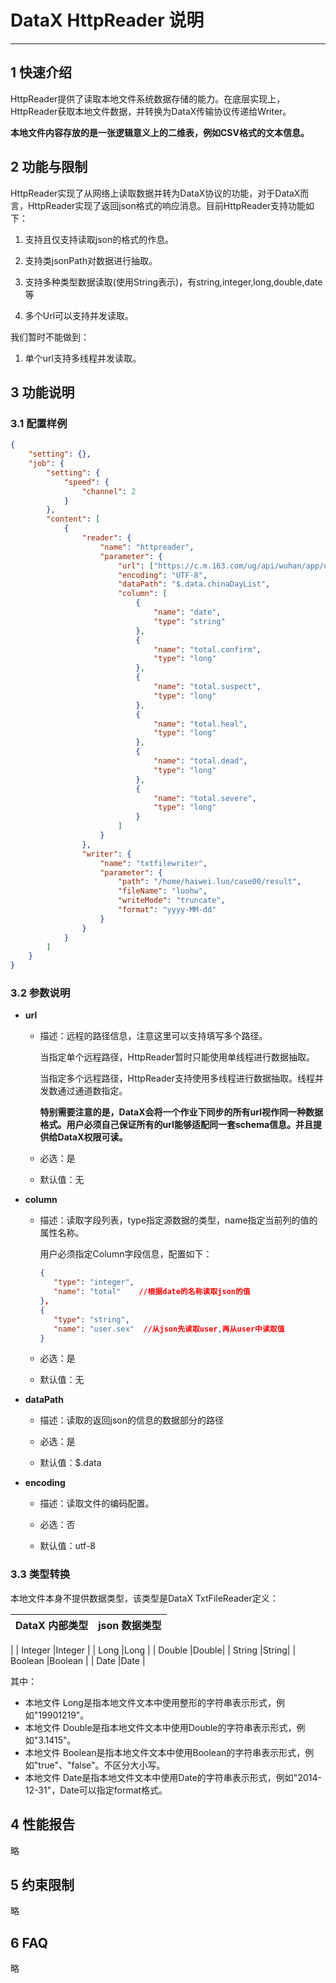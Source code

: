 # DataX HttpReader 说明


------------

## 1 快速介绍

HttpReader提供了读取本地文件系统数据存储的能力。在底层实现上，HttpReader获取本地文件数据，并转换为DataX传输协议传递给Writer。

**本地文件内容存放的是一张逻辑意义上的二维表，例如CSV格式的文本信息。**


## 2 功能与限制

HttpReader实现了从网络上读取数据并转为DataX协议的功能，对于DataX而言，HttpReader实现了返回json格式的响应消息。目前HttpReader支持功能如下：

1. 支持且仅支持读取json的格式的作息。

2. 支持类jsonPath对数据进行抽取。

3. 支持多种类型数据读取(使用String表示)，有string,integer,long,double,date等

4. 多个Url可以支持并发读取。

我们暂时不能做到：

1. 单个url支持多线程并发读取。


## 3 功能说明


### 3.1 配置样例

```json
{
    "setting": {},
    "job": {
        "setting": {
            "speed": {
                "channel": 2
            }
        },
        "content": [
            {
                "reader": {
                    "name": "httpreader",
                    "parameter": {
                        "url": ["https://c.m.163.com/ug/api/wuhan/app/data/list-total"],
                        "encoding": "UTF-8",
                        "dataPath": "$.data.chinaDayList",
                        "column": [
                            {
                                "name": "date",
                                "type": "string"
                            },
                            {
                                "name": "total.confirm",
                                "type": "long"
                            },
                            {
                                "name": "total.suspect",
                                "type": "long"
                            },
                            {
                                "name": "total.heal",
                                "type": "long"
                            },
                            {
                                "name": "total.dead",
                                "type": "long"
                            },
                            {
                                "name": "total.severe",
                                "type": "long"
                            }
                        ]
                    }
                },
                "writer": {
                    "name": "txtfilewriter",
                    "parameter": {
                        "path": "/home/haiwei.luo/case00/result",
                        "fileName": "luohw",
                        "writeMode": "truncate",
                        "format": "yyyy-MM-dd"
                    }
                }
            }
        ]
    }
}
```

### 3.2 参数说明

* **url**

	* 描述：远程的路径信息，注意这里可以支持填写多个路径。 <br />

		当指定单个远程路径，HttpReader暂时只能使用单线程进行数据抽取。

		当指定多个远程路径，HttpReader支持使用多线程进行数据抽取。线程并发数通过通道数指定。

		**特别需要注意的是，DataX会将一个作业下同步的所有url视作同一种数据格式。用户必须自己保证所有的url能够适配同一套schema信息。并且提供给DataX权限可读。**

	* 必选：是 <br />

	* 默认值：无 <br />

* **column**

	* 描述：读取字段列表，type指定源数据的类型，name指定当前列的值的属性名称。 <br />

		用户必须指定Column字段信息，配置如下：

		```json
		{
           "type": "integer",
           "name": "total"    //根据date的名称读取json的值
        },
        {
           "type": "string",
           "name": "user.sex"  //从json先读取user,再从user中读取值
        }
		```


	* 必选：是 <br />

	* 默认值：无 <br />

* **dataPath**

	* 描述：读取的返回json的信息的数据部分的路径 <br />

	* 必选：是 <br />

	* 默认值：$.data <br />

* **encoding**

	* 描述：读取文件的编码配置。<br />

 	* 必选：否 <br />

 	* 默认值：utf-8 <br />

### 3.3 类型转换

本地文件本身不提供数据类型，该类型是DataX TxtFileReader定义：

| DataX 内部类型| json 数据类型    |
| -------- | -----  |
|
| Integer  |Integer |
| Long     |Long |
| Double   |Double|
| String   |String|
| Boolean  |Boolean |
| Date     |Date |

其中：

* 本地文件 Long是指本地文件文本中使用整形的字符串表示形式，例如"19901219"。
* 本地文件 Double是指本地文件文本中使用Double的字符串表示形式，例如"3.1415"。
* 本地文件 Boolean是指本地文件文本中使用Boolean的字符串表示形式，例如"true"、"false"。不区分大小写。
* 本地文件 Date是指本地文件文本中使用Date的字符串表示形式，例如"2014-12-31"，Date可以指定format格式。


## 4 性能报告

略

## 5 约束限制

略

## 6 FAQ

略


